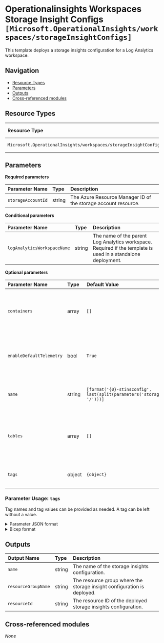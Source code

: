 # Operationalinsights Workspaces Storage Insight Configs `[Microsoft.OperationalInsights/workspaces/storageInsightConfigs]`

This template deploys a storage insights configuration for a Log Analytics workspace.

## Navigation

- [Resource Types](#Resource-Types)
- [Parameters](#Parameters)
- [Outputs](#Outputs)
- [Cross-referenced modules](#Cross-referenced-modules)

## Resource Types

| Resource Type | API Version |
| :-- | :-- |
| `Microsoft.OperationalInsights/workspaces/storageInsightConfigs` | [2020-08-01](https://docs.microsoft.com/en-us/azure/templates/Microsoft.OperationalInsights/2020-08-01/workspaces/storageInsightConfigs) |

## Parameters

**Required parameters**

| Parameter Name | Type | Description |
| :-- | :-- | :-- |
| `storageAccountId` | string | The Azure Resource Manager ID of the storage account resource. |

**Conditional parameters**

| Parameter Name | Type | Description |
| :-- | :-- | :-- |
| `logAnalyticsWorkspaceName` | string | The name of the parent Log Analytics workspace. Required if the template is used in a standalone deployment. |

**Optional parameters**

| Parameter Name | Type | Default Value | Description |
| :-- | :-- | :-- | :-- |
| `containers` | array | `[]` | The names of the blob containers that the workspace should read. |
| `enableDefaultTelemetry` | bool | `True` | Enable telemetry via the Customer Usage Attribution ID (GUID). |
| `name` | string | `[format('{0}-stinsconfig', last(split(parameters('storageAccountId'), '/')))]` | The name of the storage insights config. |
| `tables` | array | `[]` | The names of the Azure tables that the workspace should read. |
| `tags` | object | `{object}` | Tags to configure in the resource. |


### Parameter Usage: `tags`

Tag names and tag values can be provided as needed. A tag can be left without a value.

<details>

<summary>Parameter JSON format</summary>

```json
"tags": {
    "value": {
        "Environment": "Non-Prod",
        "Contact": "test.user@testcompany.com",
        "PurchaseOrder": "1234",
        "CostCenter": "7890",
        "ServiceName": "DeploymentValidation",
        "Role": "DeploymentValidation"
    }
}
```

</details>

<details>

<summary>Bicep format</summary>

```bicep
tags: {
    Environment: 'Non-Prod'
    Contact: 'test.user@testcompany.com'
    PurchaseOrder: '1234'
    CostCenter: '7890'
    ServiceName: 'DeploymentValidation'
    Role: 'DeploymentValidation'
}
```

</details>
<p>

## Outputs

| Output Name | Type | Description |
| :-- | :-- | :-- |
| `name` | string | The name of the storage insights configuration. |
| `resourceGroupName` | string | The resource group where the storage insight configuration is deployed. |
| `resourceId` | string | The resource ID of the deployed storage insights configuration. |

## Cross-referenced modules

_None_

